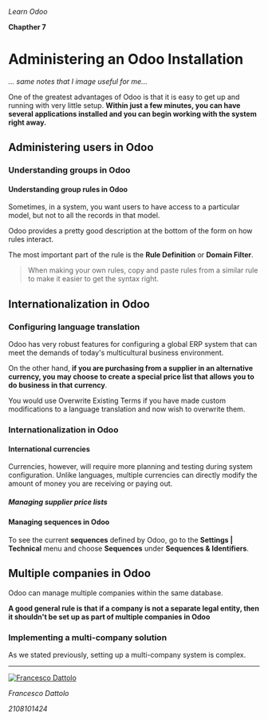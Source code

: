 *Learn Odoo*

**Chapther 7**

# Administering an Odoo Installation

*... same notes that I image useful for me...*


One of the greatest advantages of Odoo is that it is easy to get up and running with very little setup. **Within just a few minutes, you can have several applications installed and you can begin working with the system right away.**

## Administering users in Odoo

### Understanding groups in Odoo

#### Understanding group rules in Odoo

Sometimes, in a system, you want users to have access to a particular model, but not to all the records in that model.

Odoo provides a pretty good description at the bottom of the form on how rules interact.

The most important part of the rule is the **Rule Definition** or **Domain Filter**.

> When making your own rules, copy and paste rules from a similar rule to
make it easier to get the syntax right.

## Internationalization in Odoo

### Configuring language translation

Odoo has very robust features for configuring a global ERP system that can meet the demands of today's multicultural business environment.

On the other hand, **if you are purchasing from a supplier in an alternative currency, you may choose to create a special price list that allows you to do business in that currency**.

You would use Overwrite Existing Terms if you have made custom modifications to a language translation and now wish to overwrite them.

### Internationalization in Odoo
#### International currencies

Currencies, however, will require more planning and testing during system configuration. Unlike languages, multiple currencies can directly modify the amount of money you are receiving or paying out.


##### Managing supplier price lists

#### Managing sequences in Odoo

To see the current **sequences** defined by Odoo, go to the **Settings | Technical** menu and choose **Sequences**
under **Sequences & Identifiers**.


## Multiple companies in Odoo

Odoo can manage multiple companies within the same database.

**A good general rule is that if a company is not a separate legal entity, then it shouldn't be set up as part of multiple companies in Odoo**

### Implementing a multi-company solution

As we stated previously, setting up a multi-company system is complex.

---

[![Francesco Dattolo](https://i0.wp.com/www.francescodattolo.it/wp-content/uploads/2019/09/cropped-francescodattolo-free_hand-logo-1.png)](https://francescodattolo.it)

*Francesco Dattolo*

*2108101424*